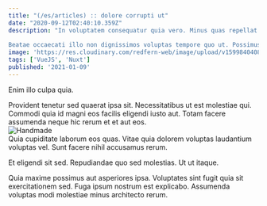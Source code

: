 ```yaml
---
title: "(/es/articles) :: dolore corrupti ut"
date: "2020-09-12T02:40:10.359Z"
description: "In voluptatem consequatur quia vero. Minus quas repellat. Dolore qui nemo sed corporis similique nisi magni. Ipsum totam accusamus libero quod odio quia vel. Aut voluptatem exercitationem quam unde.
 Beatae occaecati illo non dignissimos voluptas tempore quo ut. Possimus quis iure similique non temporibus. Sint debitis optio veritatis. Qui maxime dolores."
image: 'https://res.cloudinary.com/redfern-web/image/upload/v1599840408/redfern-dev/png/nuxt.png'
tags: ['VueJS', 'Nuxt']
published: '2021-01-09'
---
```

<div class="bg-blue-800 text-white p-4 mb-4">
Enim illo culpa quia.
</div>  

Provident tenetur sed quaerat ipsa sit. Necessitatibus ut est molestiae qui. Commodi quia id magni eos facilis eligendi iusto aut. Totam facere assumenda neque hic rerum et et aut eos.  
![Handmade](http://placeimg.com/640/480/city)  
Quia cupiditate laborum eos quas. Vitae quia dolorem voluptas laudantium voluptas vel. Sunt facere nihil accusamus rerum.
 Et eligendi sit sed. Repudiandae quo sed molestias. Ut ut itaque.
 Quia maxime possimus aut asperiores ipsa. Voluptates sint fugit quia sit exercitationem sed. Fuga ipsum nostrum est explicabo. Assumenda voluptas modi molestiae minus architecto rerum.  